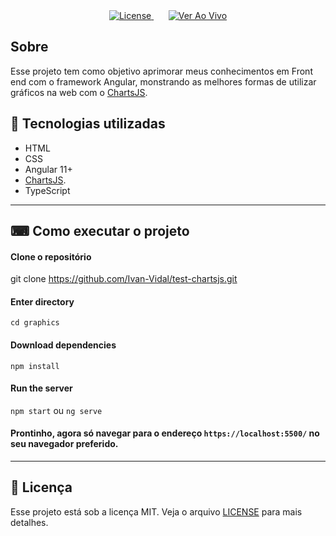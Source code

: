 <div align="center">
  <a href="#memo-licença">
    <img alt="License" src="https://img.shields.io/static/v1?label=license&message=MIT&color=483D8B&labelColor=000000">
  </a>
   &nbsp &nbsp &nbsp
   <a href="https://test-chartsjs.vercel.app/">
    <img alt="Ver Ao Vivo" src="https://img.shields.io/static/v1?label=Ao&message=Vivo&color=000000&labelColor=483D8B">
  </a>
</div>


## Sobre

Esse projeto tem como objetivo aprimorar meus conhecimentos em Front end com o framework Angular, monstrando as melhores formas de utilizar gráficos na web com o [ChartsJS](https://www.chartjs.org/). 

## 🚀 Tecnologias utilizadas

- HTML
- CSS
- Angular 11+
- [ChartsJS](https://www.chartjs.org/). 
- TypeScript

---

## ⌨ Como executar o projeto

#### Clone o repositório
git clone https://github.com/Ivan-Vidal/test-chartsjs.git

#### Enter directory
`cd graphics`

#### Download dependencies
`npm install`

#### Run the server
`npm start` ou `ng serve`

#### Prontinho, agora só navegar para o endereço `https://localhost:5500/` no seu navegador preferido.

---

## :memo: Licença 
Esse projeto está sob a licença MIT. Veja o arquivo [LICENSE](LICENSE.md) para mais detalhes.

